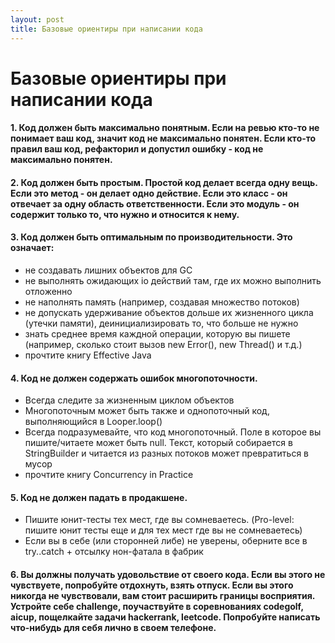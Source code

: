 ```yaml
---
layout: post
title: Базовые ориентиры при написании кода
---
```

# Базовые ориентиры при написании кода

#### 1. Код должен быть максимально понятным. Если на ревью кто-то не понимает ваш код, значит код не максимально понятен. Если кто-то правил ваш код, рефакторил и допустил ошибку - код не максимально понятен.
#### 2. Код должен быть простым. Простой код делает всегда одну вещь. Если это метод - он делает одно действие. Если это класс - он отвечает за одну область ответственности. Если это модуль - он содержит только то, что нужно и относится к нему.
#### 3. Код должен быть оптимальным по производительности. Это означает:
  * не создавать лишних объектов для GC
  * не выполнять ожидающих io действий там, где их можно выполнить отложенно
  * не наполнять память (например, создавая множество потоков)
  * не допускать удерживание объектов дольше их жизненного цикла (утечки памяти), деинициализировать то, что больше не нужно
  * знать среднее время каждной операции, которую вы пишете (например, сколько стоит вызов new Error(), new Thread() и т.д.)
  * прочтите книгу Effective Java
#### 4. Код не должен содержать ошибок многопоточности.
  * Всегда следите за жизненным циклом объектов
  * Многопоточным может быть также и однопоточный код, выполняющийся в Looper.loop()
  * Всегда подразумевайте, что код многопоточный. Поле в которое вы пишите/читаете может быть null. Текст, который собирается в StringBuilder и читается из разных потоков может превратиться в мусор
  * прочтите книгу Concurrency in Practice
#### 5. Код не должен падать в продакшене.
  * Пишите юнит-тесты тех мест, где вы сомневаетесь. (Pro-level: пишите юнит тесты еще и для тех мест где вы не сомневаетесь)
  * Если вы в себе (или сторонней либе) не уверены, оберните все в try..catch + отсылку нон-фатала в фабрик
#### 6. Вы должны получать удовольствие от своего кода. Если вы этого не чувствуете, попробуйте отдохнуть, взять отпуск. Если вы этого никогда не чувствовали, вам стоит расширить границы восприятия. Устройте себе challenge, поучаствуйте в соревнованиях codegolf, aicup, пощелкайте задачи hackerrank, leetcode. Попробуйте написать что-нибудь для себя лично в своем телефоне.
